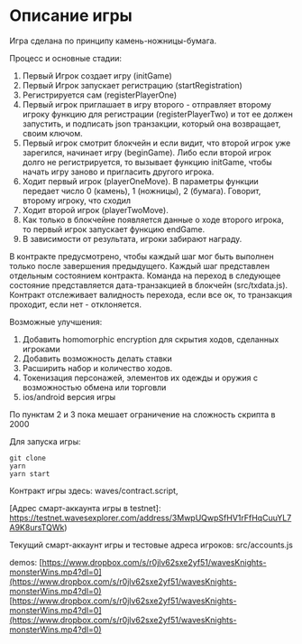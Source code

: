 # Описание игры

Игра сделана по принципу камень-ножницы-бумага. 

Процесс и основные стадии:

1. Первый Игрок создает игру (initGame)
2. Первый Игрок запускает регистрацию (startRegistration)
3. Регистрируется сам (registerPlayerOne)
4. Первый игрок приглашает в игру второго - отправляет второму игроку функцию для регистрации (registerPlayerTwo) и тот ее должен запустить, и подписать json транзакции, который она возвращает, своим ключом. 
5. Первый игрок смотрит блокчейн и если видит, что второй игрок уже зарегился, начинает игру (beginGame). Либо если второй игрок долго не регистрируется, то вызывает функцию initGame, чтобы начать игру заново и пригласить другого игрока.
6. Ходит первый игрок (playerOneMove). В параметры функции передает число 0 (камень), 1 (ножницы), 2 (бумага). Говорит, второму игроку, что сходил
7. Ходит второй игрок (playerTwoMove). 
8. Как только в блокчейне появляется данные о ходе второго игрока, то первый игрок запускает функцию endGame.
9. В зависимости от результата, игроки забирают награду.

В контракте предусмотрено, чтобы каждый шаг мог быть выполнен только после завершения предыдущего.
Каждый шаг представлен отдельным состоянием контракта. Команда на переход в следующее состояние представляется дата-транзакцией в блокчейн (src/txdata.js). Контракт отслеживает валидность перехода, если все ок, то транзакция проходит, если нет - отклоняется.

Возможные улучшения:
1. Добавить homomorphic encryption для скрытия ходов, сделанных игроками
2. Добавить возможность делать ставки
3. Расширить набор и количество ходов.
4. Токенизация персонажей, элементов их одежды и оружия с возможностью обмена или торговли
5. ios/android версия игры

По пунктам 2 и 3 пока мешает ограничение на сложность скрипта в 2000

Для запуска игры:
```
git clone
yarn
yarn start
```

Контракт игры здесь: waves/contract.script,

[Адрес смарт-аккаунта игры в testnet]: https://testnet.wavesexplorer.com/address/3MwpUQwpSfHV1rFfHqCuuYL7A9K8ursTQWk)

Текущий смарт-аккаунт игры и тестовые адреса игроков: src/accounts.js

demos:
[https://www.dropbox.com/s/r0jlv62sxe2yf51/wavesKnights-monsterWins.mp4?dl=0](https://www.dropbox.com/s/r0jlv62sxe2yf51/wavesKnights-monsterWins.mp4?dl=0)
[https://www.dropbox.com/s/r0jlv62sxe2yf51/wavesKnights-monsterWins.mp4?dl=0](https://www.dropbox.com/s/r0jlv62sxe2yf51/wavesKnights-monsterWins.mp4?dl=0)